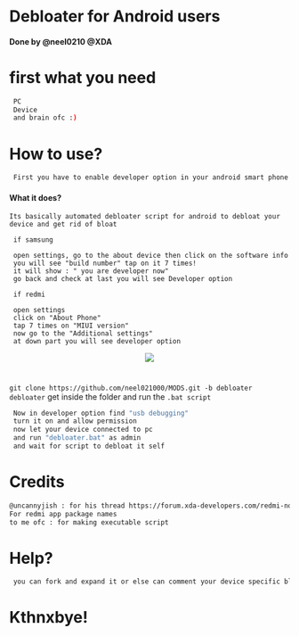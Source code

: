 # Debloater for Android users
#### Done by @neel0210 @XDA
# first what you need
```bash
 PC
 Device
 and brain ofc :)
```
# How to use?
```bash
 First you have to enable developer option in your android smart phone
```
#### What it does?
```
Its basically automated debloater script for android to debloat your device and get rid of bloat
```

```
 if samsung

 open settings, go to the about device then click on the software info
 you will see "build number" tap on it 7 times!
 it will show : " you are developer now"
 go back and check at last you will see Developer option
```
```
 if redmi

 open settings
 click on "About Phone"
 tap 7 times on "MIUI version"
 now go to the "Additional settings"
 at down part you will see developer option
```
<div align="center">
    <img src="https://i.imgur.com/4qcnZde.jpg"/>
</div>

#
```git clone https://github.com/neel021000/MODS.git -b debloater debloater``` get inside the folder and run the ```.bat script```


```bash
 Now in developer option find "usb debugging"
 turn it on and allow permission
 now let your device connected to pc
 and run "debloater.bat" as admin
 and wait for script to debloat it self
```

# Credits
```bash
@uncannyjish : for his thread https://forum.xda-developers.com/redmi-note-8/how-to/debloating-miui-root-access-manual-t4149707
For redmi app package names
to me ofc : for making executable script
```
# Help?
```bash
 you can fork and expand it or else can comment your device specific bloat here
```

# Kthnxbye!
